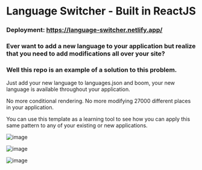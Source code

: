# Language Switcher - Built in ReactJS

### Deployment: https://language-switcher.netlify.app/

### Ever want to add a new language to your application but realize that you need to add modifications all over your site?

### Well this repo is an example of a solution to this problem.

Just add your new language to languages.json and boom, your new language is available throughout your application.

No more conditional rendering. No more modifying 27000 different places in your application.

You can use this template as a learning tool to see how you can apply this same pattern to any of your existing or new applications.

![image](https://github.com/aaronkagan/language-switcher/assets/43328855/ca6e2de5-8397-49e9-8a44-f736f2b8da9b)

![image](https://github.com/aaronkagan/language-switcher/assets/43328855/c562c6d5-b8db-4b25-a808-0a7d45b0453a)

![image](https://github.com/aaronkagan/language-switcher/assets/43328855/667222fd-de1b-4722-a478-e237c72e4c4e)



